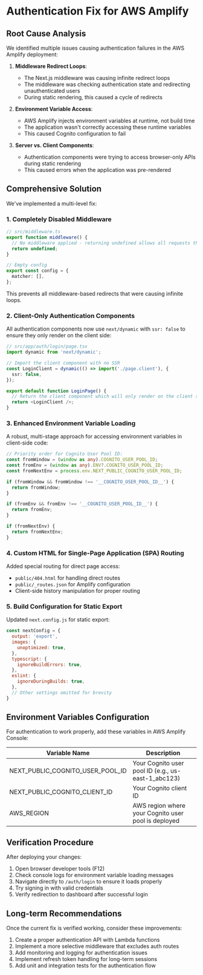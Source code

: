 # Authentication Fix for AWS Amplify

## Root Cause Analysis

We identified multiple issues causing authentication failures in the AWS Amplify deployment:

1. **Middleware Redirect Loops**:
   - The Next.js middleware was causing infinite redirect loops
   - The middleware was checking authentication state and redirecting unauthenticated users
   - During static rendering, this caused a cycle of redirects

2. **Environment Variable Access**:
   - AWS Amplify injects environment variables at runtime, not build time
   - The application wasn't correctly accessing these runtime variables
   - This caused Cognito configuration to fail

3. **Server vs. Client Components**:
   - Authentication components were trying to access browser-only APIs during static rendering
   - This caused errors when the application was pre-rendered

## Comprehensive Solution

We've implemented a multi-level fix:

### 1. Completely Disabled Middleware

```typescript
// src/middleware.ts
export function middleware() {
  // No middleware applied - returning undefined allows all requests through
  return undefined;
}

// Empty config
export const config = {
  matcher: [],
};
```

This prevents all middleware-based redirects that were causing infinite loops.

### 2. Client-Only Authentication Components

All authentication components now use `next/dynamic` with `ssr: false` to ensure they only render on the client side:

```typescript
// src/app/auth/login/page.tsx
import dynamic from 'next/dynamic';

// Import the client component with no SSR
const LoginClient = dynamic(() => import('./page.client'), {
  ssr: false,
});

export default function LoginPage() {
  // Return the client component which will only render on the client side
  return <LoginClient />;
}
```

### 3. Enhanced Environment Variable Loading

A robust, multi-stage approach for accessing environment variables in client-side code:

```typescript
// Priority order for Cognito User Pool ID:
const fromWindow = (window as any).COGNITO_USER_POOL_ID;
const fromEnv = (window as any).ENV?.COGNITO_USER_POOL_ID;
const fromNextEnv = process.env.NEXT_PUBLIC_COGNITO_USER_POOL_ID;

if (fromWindow && fromWindow !== '__COGNITO_USER_POOL_ID__') {
  return fromWindow;
}

if (fromEnv && fromEnv !== '__COGNITO_USER_POOL_ID__') {
  return fromEnv;
}

if (fromNextEnv) {
  return fromNextEnv;
}
```

### 4. Custom HTML for Single-Page Application (SPA) Routing

Added special routing for direct page access:

- `public/404.html` for handling direct routes
- `public/_routes.json` for Amplify configuration
- Client-side history manipulation for proper routing

### 5. Build Configuration for Static Export

Updated `next.config.js` for static export:

```javascript
const nextConfig = {
  output: 'export',
  images: {
    unoptimized: true,
  },
  typescript: {
    ignoreBuildErrors: true,
  },
  eslint: {
    ignoreDuringBuilds: true,
  },
  // Other settings omitted for brevity
}
```

## Environment Variables Configuration

For authentication to work properly, add these variables in AWS Amplify Console:

| Variable Name | Description |
|---------------|-------------|
| NEXT_PUBLIC_COGNITO_USER_POOL_ID | Your Cognito user pool ID (e.g., us-east-1_abc123) |
| NEXT_PUBLIC_COGNITO_CLIENT_ID | Your Cognito client ID |
| AWS_REGION | AWS region where your Cognito user pool is deployed |

## Verification Procedure

After deploying your changes:

1. Open browser developer tools (F12)
2. Check console logs for environment variable loading messages
3. Navigate directly to `/auth/login` to ensure it loads properly
4. Try signing in with valid credentials
5. Verify redirection to dashboard after successful login

## Long-term Recommendations

Once the current fix is verified working, consider these improvements:

1. Create a proper authentication API with Lambda functions
2. Implement a more selective middleware that excludes auth routes
3. Add monitoring and logging for authentication issues
4. Implement refresh token handling for long-term sessions
5. Add unit and integration tests for the authentication flow